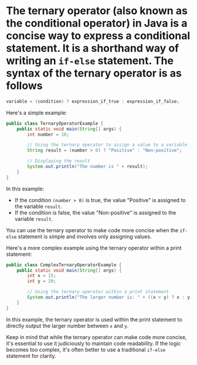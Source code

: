 # The ternary operator (also known as the conditional operator) in Java is a concise way to express a conditional statement. It is a shorthand way of writing an `if-else` statement. The syntax of the ternary operator is as follows

```java
variable = (condition) ? expression_if_true : expression_if_false;
```

Here's a simple example:

```java
public class TernaryOperatorExample {
    public static void main(String[] args) {
        int number = 10;

        // Using the ternary operator to assign a value to a variable
        String result = (number > 0) ? "Positive" : "Non-positive";

        // Displaying the result
        System.out.println("The number is " + result);
    }
}
```

In this example:

- If the condition `(number > 0)` is true, the value "Positive" is assigned to the variable `result`.
- If the condition is false, the value "Non-positive" is assigned to the variable `result`.

You can use the ternary operator to make code more concise when the `if-else` statement is simple and involves only assigning values.

Here's a more complex example using the ternary operator within a print statement:

```java
public class ComplexTernaryOperatorExample {
    public static void main(String[] args) {
        int x = 15;
        int y = 20;

        // Using the ternary operator within a print statement
        System.out.println("The larger number is: " + ((x > y) ? x : y));
    }
}
```

In this example, the ternary operator is used within the print statement to directly output the larger number between `x` and `y`.

Keep in mind that while the ternary operator can make code more concise, it's essential to use it judiciously to maintain code readability. If the logic becomes too complex, it's often better to use a traditional `if-else` statement for clarity.
